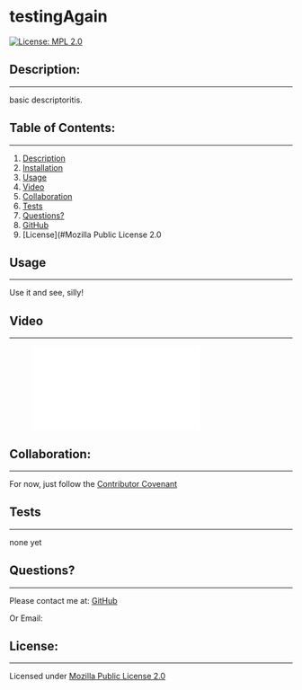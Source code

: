 # testingAgain
  [![License: MPL 2.0](https://img.shields.io/badge/License-MPL%202.0-brightgreen.svg)](https://opensource.org/licenses/MPL-2.0)

  ## Description:
  ___
  basic descriptoritis.

  ## Table of Contents:
  ___
  1) [Description](#description)
  2) [Installation](#installation)
  3) [Usage](#usage)
  4) [Video](#video)
  5) [Collaboration](#collaboration)
  6) [Tests](#tests)
  7) [Questions?](#questions?)
  8) [GitHub](#gitHub)
  9) [License](#Mozilla Public License 2.0

  ## Usage
  ___
  Use it and see, silly!

  ## Video
  ___
  <figure class="video_container">
  <iframe src=./blah blah frameborder="0" allowfullscreen="true"> </iframe>
  </figure>

  ## Collaboration:
  ___
  For now, just follow the [Contributor Covenant](https://www.contributor-covenant.org/)

  ## Tests
  ___
  none yet

  ## Questions?
  ___
  Please contact me at:
  [GitHub](https://github.com/Windowmac)
  
  Or Email:
  <unknown>

  
  ## License: 
  ___
  Licensed under [Mozilla Public License 2.0](https://opensource.org/licenses/MPL-2.0)